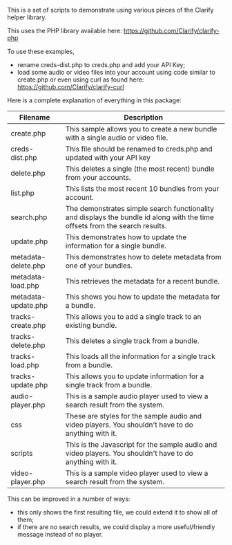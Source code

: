 
This is a set of scripts to demonstrate using various pieces of the Clarify helper library.

This uses the PHP library available here: https://github.com/Clarify/clarify-php

To use these examples,
*  rename creds-dist.php to creds.php and add your API Key;
*  load some audio or video files into your account using code similar to create.php or even using curl as found here: https://github.com/Clarify/clarify-curl

Here is a complete explanation of everything in this package:

| Filename        | Description  |
| ------------- | --- |
| create.php | This sample allows you to create a new bundle with a single audio or video file. |
| creds-dist.php | This file should be renamed to creds.php and updated with your API key |
| delete.php | This deletes a single (the most recent) bundle from your accounts. |
| list.php | This lists the most recent 10 bundles from your account. |
| search.php | The demonstrates simple search functionality and displays the bundle id along with the time offsets from the search results. |
| update.php | This demonstrates how to update the information for a single bundle. |
| metadata-delete.php | This demonstrates how to delete metadata from one of your bundles. |
| metadata-load.php | This retrieves the metadata for a recent bundle. |
| metadata-update.php | This shows you how to update the metadata for a bundle. |
| tracks-create.php | This allows you to add a single track to an existing bundle. |
| tracks-delete.php | This deletes a single track from a bundle. |
| tracks-load.php | This loads all the information for a single track from a bundle. |
| tracks-update.php | This allows you to update information for a single track from a bundle. |
| audio-player.php | This is a sample audio player used to view a search result from the system. |
| css | These are styles for the sample audio and video players. You shouldn't have to do anything with it. |
| scripts | This is the Javascript for the sample audio and video players. You shouldn't have to do anything with it. |
| video-player.php | This is a sample video player used to view a search result from the system. |


This can be improved in a number of ways:

*  this only shows the first resulting file, we could extend it to show all of them;
*  if there are no search results, we could display a more useful/friendly message instead of no player.
